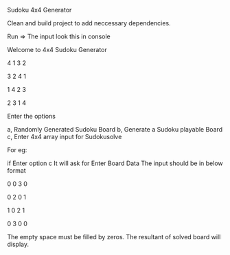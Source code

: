 Sudoku 4x4 Generator

Clean and build project to add neccessary dependencies.

Run => The input look this in console 

Welcome to 4x4 Sudoku Generator


 4 1 3 2
 
 3 2 4 1
 
 1 4 2 3
 
 2 3 1 4
 
Enter the options

a, Randomly Generated Sudoku Board
b, Generate a Sudoku playable Board 
c, Enter 4x4 array input for Sudokusolve

   For eg:
   
   if Enter option c
   It will ask for Enter Board Data
   The input should be in below format
   
   
   0 0 3 0
   
   0 2 0 1 
   
   1 0 2 1
   
   0 3 0 0

   The empty space must be filled by zeros.
   The resultant of solved board will display.
